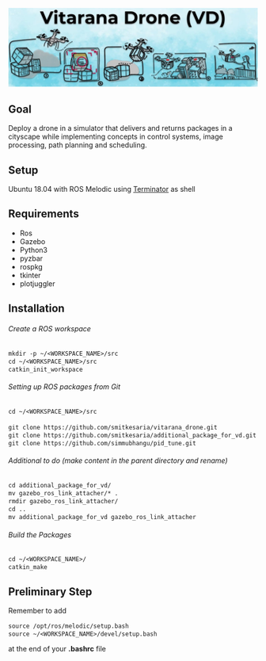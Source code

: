 <p align="center">
  <img src="https://github.com/MarcoMustacchi/e-yantra/blob/main/VitaranaDrone.jpg" width="1440">
</p>

## Goal 
Deploy a drone in a simulator that delivers and returns packages in a cityscape while implementing concepts in control systems, image processing, path planning and scheduling.

## Setup 
Ubuntu 18.04 with ROS Melodic using [Terminator](https://gnome-terminator.org/) as shell

## Requirements
* Ros
* Gazebo
* Python3
* pyzbar
* rospkg
* tkinter
* plotjuggler

## Installation
###### Create a ROS workspace

```
mkdir -p ~/<WORKSPACE_NAME>/src
cd ~/<WORKSPACE_NAME>/src
catkin_init_workspace
```

###### Setting up ROS packages from Git
```
cd ~/<WORKSPACE_NAME>/src

git clone https://github.com/smitkesaria/vitarana_drone.git
git clone https://github.com/smitkesaria/additional_package_for_vd.git
git clone https://github.com/simmubhangu/pid_tune.git

```

###### Additional to do (make content in the parent directory and rename)

```
cd additional_package_for_vd/
mv gazebo_ros_link_attacher/* .
rmdir gazebo_ros_link_attacher/
cd ..
mv additional_package_for_vd gazebo_ros_link_attacher
```

###### Build the Packages

```
cd ~/<WORKSPACE_NAME>/
catkin_make 
```

## Preliminary Step
Remember to add 
```
source /opt/ros/melodic/setup.bash
source ~/<WORKSPACE_NAME>/devel/setup.bash
```
at the end of your **.bashrc** file


